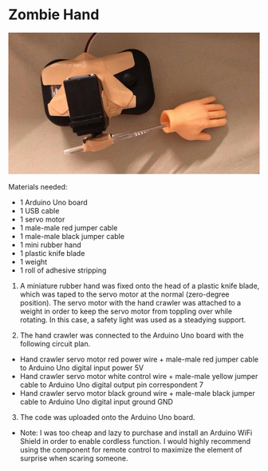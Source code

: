 # Zombie Hand

![alt text](https://github.com/adahui/zombiehand/blob/master/build.PNG)

Materials needed:
- 1 Arduino Uno board
- 1 USB cable
- 1 servo motor
- 1 male-male red jumper cable
- 1 male-male black jumper cable
- 1 mini rubber hand
- 1 plastic knife blade
- 1 weight
- 1 roll of adhesive stripping

1. A miniature rubber hand was fixed onto the head of a plastic knife blade, which was taped to the servo motor at the normal (zero-degree position). The servo motor with the hand crawler was attached to a weight in order to keep the servo motor from toppling over while rotating. In this case, a safety light was used as a steadying support.

2. The hand crawler was connected to the Arduino Uno board with the following circuit plan.

- Hand crawler servo motor red power wire + male-male red jumper cable to Arduino Uno digital input power 5V
- Hand crawler servo motor white control wire + male-male yellow jumper cable to Arduino Uno digital output pin correspondent 7
- Hand crawler servo motor black ground wire + male-male black jumper cable to Arduino Uno digital input ground GND

3. The code was uploaded onto the Arduino Uno board.

* Note: I was too cheap and lazy to purchase and install an Arduino WiFi Shield in order to enable cordless function. I would highly recommend using the component for remote control to maximize the element of surprise when scaring someone.

